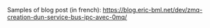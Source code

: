 Samples of blog post (in french): https://blog.eric-bml.net/dev/zmq-creation-dun-service-bus-ipc-avec-0mq/